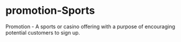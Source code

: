 # promotion-Sports
Promotion - A sports or casino offering with a purpose of encouraging potential customers to sign up.
